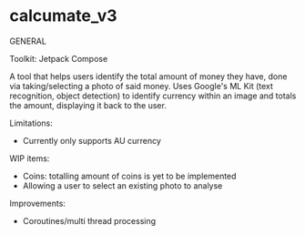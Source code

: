# calcumate_v3

GENERAL

Toolkit: Jetpack Compose

A tool that helps users identify the total amount of money they have, done via taking/selecting a photo of said money. 
Uses Google's ML Kit (text recognition, object detection) to identify currency within an image and totals the amount, displaying it back to the user.

Limitations:
- Currently only supports AU currency

WIP items:
- Coins: totalling amount of coins is yet to be implemented
- Allowing a user to select an existing photo to analyse

Improvements:
- Coroutines/multi thread processing
